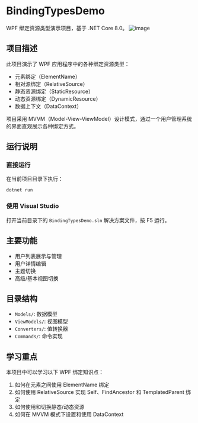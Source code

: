 # BindingTypesDemo

WPF 绑定资源类型演示项目，基于 .NET Core 8.0。
![image](https://github.com/user-attachments/assets/558f80df-470a-44cd-a520-e93d7df23f88)

## 项目描述

此项目演示了 WPF 应用程序中的各种绑定资源类型：

- 元素绑定（ElementName）
- 相对源绑定（RelativeSource）
- 静态资源绑定（StaticResource）
- 动态资源绑定（DynamicResource）
- 数据上下文（DataContext）

项目采用 MVVM（Model-View-ViewModel）设计模式，通过一个用户管理系统的界面直观展示各种绑定方式。

## 运行说明

### 直接运行

在当前项目目录下执行：

```
dotnet run
```

### 使用 Visual Studio

打开当前目录下的 `BindingTypesDemo.sln` 解决方案文件，按 F5 运行。

## 主要功能

- 用户列表展示与管理
- 用户详情编辑
- 主题切换
- 高级/基本视图切换

## 目录结构

- `Models/`: 数据模型
- `ViewModels/`: 视图模型
- `Converters/`: 值转换器
- `Commands/`: 命令实现

## 学习重点

本项目中可以学习以下 WPF 绑定知识点：

1. 如何在元素之间使用 ElementName 绑定
2. 如何使用 RelativeSource 实现 Self、FindAncestor 和 TemplatedParent 绑定
3. 如何使用和切换静态/动态资源
4. 如何在 MVVM 模式下设置和使用 DataContext 
